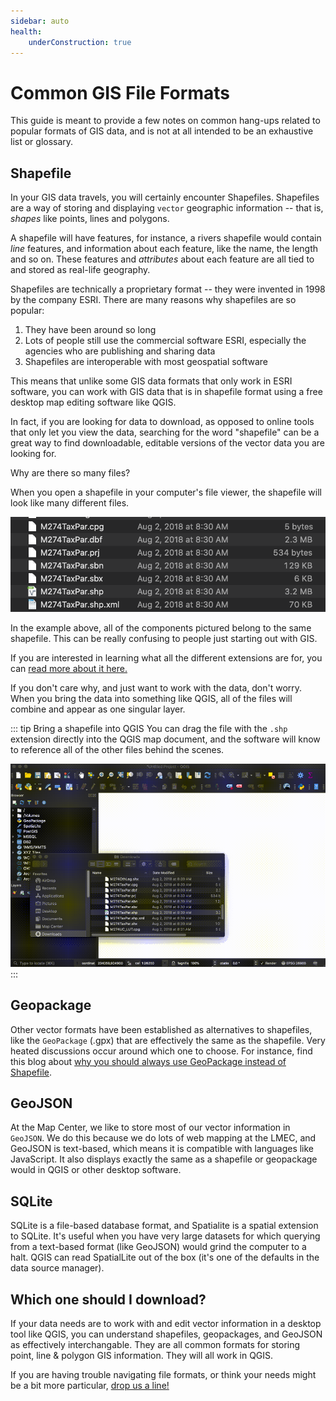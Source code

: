 ```yaml
---
sidebar: auto
health:
    underConstruction: true
---
```


# Common GIS File Formats

This guide is meant to provide a few notes on common hang-ups related to popular formats of GIS data, and is not at all intended to be an exhaustive list or glossary.


## Shapefile

In your GIS data travels, you will certainly encounter Shapefiles. Shapefiles are a way of storing and displaying `vector` geographic information -- that is, <i>shapes</i> like points, lines and polygons. 

A shapefile will have features, for instance, a rivers shapefile would contain <i>line</i> features, and information about each feature, like the name, the length and so on. These features and <i>attributes</i> about each feature are all tied to and stored as real-life geography.

Shapefiles are technically a proprietary format -- they were invented in 1998 by the company ESRI. There are many reasons why shapefiles are so popular:
1. They have been around so long
2. Lots of people still use the commercial software ESRI, especially the agencies who are publishing and sharing data 
3. Shapefiles are interoperable with most geospatial software

This means that unlike some GIS data formats that only work in ESRI software, you can work with GIS data that is in shapefile format using a free desktop map editing software like QGIS. 

In fact, if you are looking for data to download, as opposed to online tools that only let you view the data, searching for the word "shapefile" can be a great way to find downloadable, editable versions of the vector data you are looking for.


Why are there so many files?

When you open a shapefile in your computer's file viewer, the shapefile will look like many different files. 

![Many different file extensions of a shapefile](./media/shapefile.png)

In the example above, all of the components pictured belong to the same shapefile. This can be really confusing to people just starting out with GIS. 

If you are interested in learning what all the different extensions are for, you can <a target = "_blank" href ='https://gisgeography.com/arcgis-shapefile-files-types-extensions/'>read more about it here.</a>

If you don't care why, and just want to work with the data, don't worry. When you bring the data into something like QGIS, all of the files will combine and appear as one singular layer. 

::: tip Bring a shapefile into QGIS
You can drag the file with the `.shp` extension directly into the QGIS map document, and the software will know to reference all of the other files behind the scenes. 

![GIF of a shapefile being dragged into QGIS](./media/shapefile-drag.gif)
:::

## Geopackage

Other vector formats have been established as alternatives to shapefiles, like the `GeoPackage` (.gpx) that are effectively the same as the shapefile. Very heated discussions occur around which one to choose. For instance, find this blog about <a target = "_blank" href ='https://www.gis-blog.com/geopackage-vs-shapefile/'>why you should always use GeoPackage instead of Shapefile</a>.

## GeoJSON

At the Map Center, we like to store most of our vector information in `GeoJSON`. We do this because we do lots of web mapping at the LMEC, and GeoJSON is text-based, which means it is compatible with languages like JavaScript. It also displays exactly the same as a shapefile or geopackage would in QGIS or other desktop software. 

## SQLite

SQLite is a file-based database format, and Spatialite is a spatial extension to SQLite. It's useful when you have very large datasets for which querying from a text-based format (like GeoJSON) would grind the computer to a halt. QGIS can read SpatialLite out of the box (it's one of the defaults in the data source manager). 

## Which one should I download?

If your data needs are to work with and edit vector information in a desktop tool like QGIS, you can understand shapefiles, geopackages, and GeoJSON as effectively interchangable. They are all common formats for storing point, line & polygon GIS information. They will all work in QGIS.

If you are having trouble navigating file formats, or think your needs might be a bit more particular, <a target = "_blank" href ='https://www.leventhalmap.org/research/geospatial/'>drop us a line!</a>

